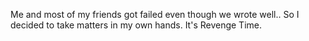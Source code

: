 Me and most of my friends got failed even though we wrote well.. So I decided to take matters in my own hands. It's Revenge Time.